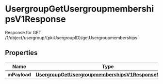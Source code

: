 

# UsergroupGetUsergroupmembershipsV1Response

Response for GET /1/object/usergroup/{pkiUsergroupID}/getUsergroupmemberships

## Properties

| Name | Type | Description | Notes |
|------------ | ------------- | ------------- | -------------|
|**mPayload** | [**UsergroupGetUsergroupmembershipsV1ResponseMPayload**](UsergroupGetUsergroupmembershipsV1ResponseMPayload.md) |  |  |



